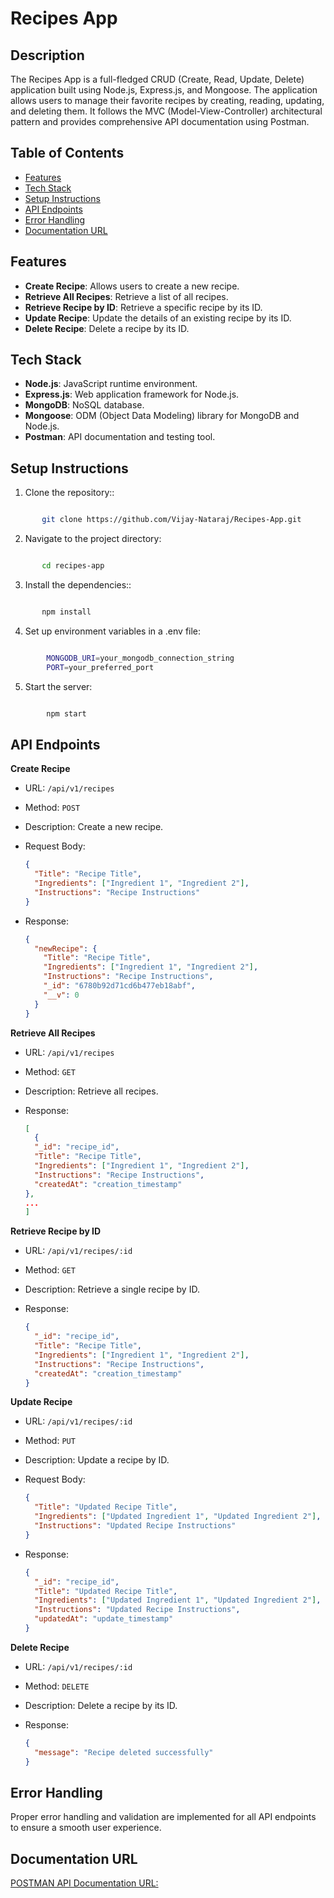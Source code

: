 # Recipes App

## Description

The Recipes App is a full-fledged CRUD (Create, Read, Update, Delete) application built using Node.js, Express.js, and Mongoose. The application allows users to manage their favorite recipes by creating, reading, updating, and deleting them. It follows the MVC (Model-View-Controller) architectural pattern and provides comprehensive API documentation using Postman.

## Table of Contents

- [Features](#features)
- [Tech Stack](#tech-stack)
- [Setup Instructions](#setup-Instructions)
- [API Endpoints](#api-endpoints)
- [Error Handling](#error-handling)
- [Documentation URL](#documentation-url)

## Features

- **Create Recipe**: Allows users to create a new recipe.
- **Retrieve All Recipes**: Retrieve a list of all recipes.
- **Retrieve Recipe by ID**: Retrieve a specific recipe by its ID.
- **Update Recipe**: Update the details of an existing recipe by its ID.
- **Delete Recipe**: Delete a recipe by its ID.

## Tech Stack

- **Node.js**: JavaScript runtime environment.
- **Express.js**: Web application framework for Node.js.
- **MongoDB**: NoSQL database.
- **Mongoose**: ODM (Object Data Modeling) library for MongoDB and Node.js.
- **Postman**: API documentation and testing tool.

## Setup Instructions

1. Clone the repository::

```bash

       git clone https://github.com/Vijay-Nataraj/Recipes-App.git

```

2. Navigate to the project directory:

```bash

       cd recipes-app

```

3. Install the dependencies::

```bash

       npm install

```

4. Set up environment variables in a .env file:

```bash

        MONGODB_URI=your_mongodb_connection_string
        PORT=your_preferred_port

```

5. Start the server:

```bash

        npm start

```

## API Endpoints

**Create Recipe**

- URL: `/api/v1/recipes`

- Method: `POST`

- Description: Create a new recipe.

- Request Body:

  ```json
  {
    "Title": "Recipe Title",
    "Ingredients": ["Ingredient 1", "Ingredient 2"],
    "Instructions": "Recipe Instructions"
  }
  ```

- Response:

  ```json
  {
    "newRecipe": {
      "Title": "Recipe Title",
      "Ingredients": ["Ingredient 1", "Ingredient 2"],
      "Instructions": "Recipe Instructions",
      "_id": "6780b92d71cd6b477eb18abf",
      "__v": 0
    }
  }
  ```

**Retrieve All Recipes**

- URL: `/api/v1/recipes`

- Method: `GET`

- Description: Retrieve all recipes.

- Response:

  ```json
  [
    {
    "_id": "recipe_id",
    "Title": "Recipe Title",
    "Ingredients": ["Ingredient 1", "Ingredient 2"],
    "Instructions": "Recipe Instructions",
    "createdAt": "creation_timestamp"
  },
  ...
  ]
  ```

**Retrieve Recipe by ID**

- URL: `/api/v1/recipes/:id`

- Method: `GET`

- Description: Retrieve a single recipe by ID.

- Response:

  ```json
  {
    "_id": "recipe_id",
    "Title": "Recipe Title",
    "Ingredients": ["Ingredient 1", "Ingredient 2"],
    "Instructions": "Recipe Instructions",
    "createdAt": "creation_timestamp"
  }
  ```

**Update Recipe**

- URL: `/api/v1/recipes/:id`

- Method: `PUT`

- Description: Update a recipe by ID.

- Request Body:

  ```json
  {
    "Title": "Updated Recipe Title",
    "Ingredients": ["Updated Ingredient 1", "Updated Ingredient 2"],
    "Instructions": "Updated Recipe Instructions"
  }
  ```

- Response:

  ```json
  {
    "_id": "recipe_id",
    "Title": "Updated Recipe Title",
    "Ingredients": ["Updated Ingredient 1", "Updated Ingredient 2"],
    "Instructions": "Updated Recipe Instructions",
    "updatedAt": "update_timestamp"
  }
  ```

**Delete Recipe**

- URL: `/api/v1/recipes/:id`

- Method: `DELETE`

- Description: Delete a recipe by its ID.

- Response:

  ```json
  {
    "message": "Recipe deleted successfully"
  }
  ```

## Error Handling

Proper error handling and validation are implemented for all API endpoints to ensure a smooth user experience.

## Documentation URL

[POSTMAN API Documentation URL: ](https://documenter.getpostman.com/view/40014100/2sAYQUraCW)

